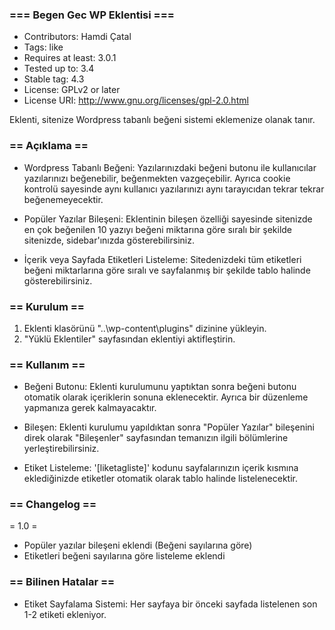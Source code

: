 ### === Begen Gec WP Eklentisi ===

* Contributors: Hamdi Çatal
* Tags: like
* Requires at least: 3.0.1
* Tested up to: 3.4
* Stable tag: 4.3
* License: GPLv2 or later
* License URI: http://www.gnu.org/licenses/gpl-2.0.html

Eklenti, sitenize Wordpress tabanlı beğeni sistemi eklemenize olanak tanır.

### == Açıklama ==

* Wordpress Tabanlı Beğeni: Yazılarınızdaki beğeni butonu ile kullanıcılar yazılarınızı beğenebilir, beğenmekten vazgeçebilir. Ayrıca cookie kontrolü sayesinde aynı kullanıcı yazılarınızı aynı tarayıcıdan tekrar tekrar beğenemeyecektir.

* Popüler Yazılar Bileşeni: Eklentinin bileşen özelliği sayesinde sitenizde en çok beğenilen 10 yazıyı beğeni miktarına göre sıralı bir şekilde sitenizde, sidebar'ınızda gösterebilirsiniz.

* İçerik veya Sayfada Etiketleri Listeleme: Sitedenizdeki tüm etiketleri beğeni miktarlarına göre sıralı ve sayfalanmış bir şekilde tablo halinde gösterebilirsiniz.

### == Kurulum ==

1. Eklenti klasörünü "..\wp-content\plugins" dizinine yükleyin.
2. "Yüklü Eklentiler" sayfasından eklentiyi aktifleştirin.

### == Kullanım ==

* Beğeni Butonu: Eklenti kurulumunu yaptıktan sonra beğeni butonu otomatik olarak içeriklerin sonuna eklenecektir. Ayrıca bir düzenleme yapmanıza gerek kalmayacaktır.

* Bileşen: Eklenti kurulumu yapıldıktan sonra "Popüler Yazılar" bileşenini direk olarak "Bileşenler" sayfasından temanızın ilgili bölümlerine yerleştirebilirsiniz.

* Etiket Listeleme: '[liketagliste]' kodunu sayfalarınızın içerik kısmına eklediğinizde etiketler otomatik olarak tablo halinde listelenecektir.

### == Changelog ==

= 1.0 =
* Popüler yazılar bileşeni eklendi (Beğeni sayılarına göre)
* Etiketleri beğeni sayılarına göre listeleme eklendi

### == Bilinen Hatalar ==

* Etiket Sayfalama Sistemi: Her sayfaya bir önceki sayfada listelenen son 1-2 etiketi ekleniyor.
